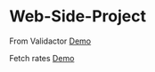 # Web-Side-Project

From Validactor [Demo](https://pktseng.github.io/Web-Side-Project/mission21/index.html)

Fetch rates [Demo](https://pktseng.github.io/Web-Side-Project/mission23/index.html)
